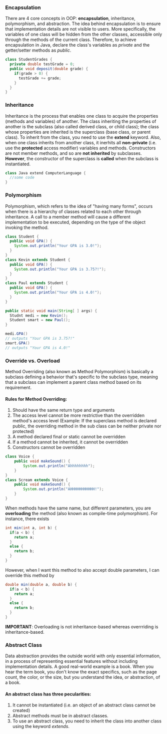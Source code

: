 ### Encapsulation
There are 4 core concepts in OOP: **encapsulation**, inheritance, polymorphism, and abstraction.
The idea behind encapsulation is to ensure that implementation details are not visible to users. More specifically, the variables of one class will be hidden from the other classes, accessible only through the methods of the current class. Therefore, to achieve encapsulation in Java, declare the class's variables as *private* and the getter/setter methods as *public*. 

```java
class StudentGrades {
  private double testGrade = 0;
  public void deposit(double grade) {
    if(grade > 0) {
      testGrade += grade;
    }
  }
}
```

### Inheritance
Inheritance is the process that enables one class to acquire the properties (methods and variables) of another. The class inheriting the properties of another is the subclass (also called derived class, or child class); the class whose properties are inherited is the superclass (base class, or parent class). To inherit from the class, you need to use the **extend** keyword. Also, when one class inherits from another class, it inerhits all **non-private** (i.e. use the **protected** access modifier) variables and methods. Constructors are not member methods, and so are **not inherited** by subclasses. **However**, the constructor of the superclass is **called** when the subclass is instantiated. 

```java
class Java extend ComputerLanguage {
  //some code
}
```

### Polymorphism 
Polymorphism, which refers to the idea of "having many forms", occurs when there is a hierarchy of classes related to each other through inheritance. A call to a member method will cause a different implementation to be executed, depending on the type of the object invoking the method.

```java
class Student {
  public void GPA() {
    System.out.println("Your GPA is 3.0!");
  }
}
class Kevin extends Student { 
  public void GPA() {
    System.out.println("Your GPA is 3.75?!");
  }
}
class Paul extends Student {
  public void GPA() { 
    System.out.println("Your GPA is 4.0!");
  }
}

public static void main(String[ ] args) {
  Studnt medi = new Kevin();
  Student smart = new Paul();
}

medi.GPA() 
// outputs "Your GPA is 3.75?!"
smart.GPA() 
// outputs "Your GPA is 4.0!"
```
### Override vs. Overload 
Method Overriding (also known as Method Polymorphism) is basically a subclass defining a behavior that's specific to the subclass type, meaning that a subclass can implement a parent class method based on its requirement.

#### Rules for Method Overriding:
1. Should have the same return type and arguments
2. The access level cannot be more restrictive than the overridden method's access level (Example: If the superclass method is declared public, the overriding method in the sub class can be neither private nor protected)
3. A method declared final or static cannot be overridden
4. If a method cannot be inherited, it cannot be overridden
5. Constructors cannot be overridden

```java
class Voice {
    public void makeSound() {
        System.out.println("Ahhhhhhhh");
    }
}
class Scream extends Voice {
    public void makeSound() {
        System.out.println("AHHHHHHHHHHH!");
    }
}
```
When methods have the same name, but different parameters, you are **overloading** the method (also known as compile-time polymorphism). 
For instance, there exists 
```java
int min(int a, int b) {
  if(a < b) {
    return a;
  }
  else {
    return b;
  }
}
```
However, when I want this method to also accept double parameters, I can override this method by 
```java
double min(double a, double b) {
  if(a < b) {
    return a;
  }
  else {
    return b;
  }
}
```
**IMPORTANT**: Overloading is not inheritance-based whereas overrriding is inheritance-based. 

### Abstract Class 
Data abstraction provides the outside world with only essential information, in a process of representing essential features without including implementation details. A good real-world example is a book. When you hear the term book, you don't know the exact specifics, such as the page count, the color, or the size, but you understand the idea, or abstraction, of a book. 

#### An abstract class has three pecularities: 
1. It cannot be instantiated (i.e. an object of an abstract class cannot be created)
2. Abstract methods must be in abstract classes. 
3. To use an abstract class, you need to inherit the class into another class using the keyword *extends*. 


